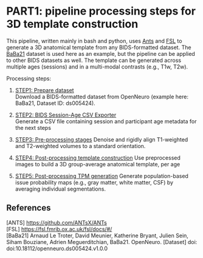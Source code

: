 # PART1: pipeline processing steps for **3D** template construction

This pipeline, written mainly in bash and python, uses [Ants](#2)  and [FSL](#2)  to generate a 3D anatomical template from any BIDS-formatted dataset. 
The [BaBa21](#3) dataset is used here as an example, but the pipeline can be applied to other BIDS datasets as well.
The template can be generated across multiple ages (sessions) and in a multi-modal contrasts (e.g., T1w, T2w).

Processing steps:

1. [STEP1: Prepare dataset](preprocessing/download_openneuro.md) \
Download a BIDS-formatted dataset from OpenNeuro (example here: BaBa21, Dataset ID: ds005424).

2. [STEP2: BIDS Session-Age CSV Exporter](preprocessing/bids_exporter.md) \
Generate a CSV file containing session and participant age metadata for the next steps 

3. [STEP3: Pre-processing stages](preprocessing/denoise_realign.md)
Denoise and rigidly align T1-weighted and T2-weighted volumes to a standard orientation.

4. [STEP4: Post-processing template construction](postprocessing/template_construction.md)
Use preprocessed images to build a 3D group-average anatomical template, per age

5. [STEP5: Post-processing TPM generation](postprocessing/generate_TPM.md)
Generate population-based issue probability maps (e.g., gray matter, white matter, CSF) by averaging individual segmentations.

## References
<a id="1">[ANTS]</a> https://github.com/ANTsX/ANTs \
<a id="2">[FSL]</a> https://fsl.fmrib.ox.ac.uk/fsl/docs/#/ \
<a id="3">[BaBa21]</a>
Arnaud Le Troter, David Meunier, Katherine Bryant, Julien Sein, Siham Bouziane, Adrien Meguerditchian,
BaBa21. OpenNeuro. [Dataset] doi: doi:10.18112/openneuro.ds005424.v1.0.0